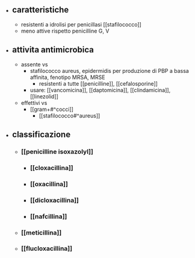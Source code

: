 - ## caratteristiche
	- resistenti a idrolisi per penicillasi [[stafilococco]]
	- meno attive rispetto penicilline G, V
- ## attivita antimicrobica
	- assente vs
		- stafilococco aureus, epidermidis per produzione di PBP a bassa affinita, fenotipo MRSA, MRSE
			- resistenti a tutte [[penicilline]], [[cefalosporine]]
		- usare: [[vancomicina]], [[daptomicina]], [[clindamicina]], [[linezolid]]
	- effettivi vs
		- [[gram+#^cocci]]
			- [[stafilococco#^aureus]]
- ## classificazione
	- ### [[penicilline isoxazolyl]]
		- ### [[cloxacillina]]
		- ### [[oxacillina]]
		- ### [[dicloxacillina]]
		- ### [[nafcillina]]
	- ### [[meticillina]]
	- ### [[flucloxacillina]]